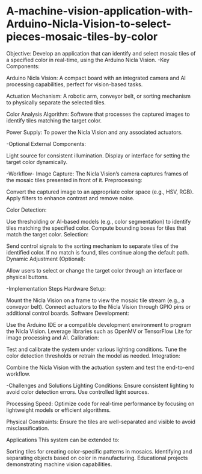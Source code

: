 # A-machine-vision-application-with-Arduino-Nicla-Vision-to-select-pieces-mosaic-tiles-by-color
Objective: Develop an application that can identify and select mosaic tiles of a specified color in real-time, using the Arduino Nicla Vision.
-Key Components:

Arduino Nicla Vision:
A compact board with an integrated camera and AI processing capabilities, perfect for vision-based tasks.

Actuation Mechanism:
A robotic arm, conveyor belt, or sorting mechanism to physically separate the selected tiles.

Color Analysis Algorithm:
Software that processes the captured images to identify tiles matching the target color.

Power Supply:
To power the Nicla Vision and any associated actuators.

-Optional External Components:

Light source for consistent illumination.
Display or interface for setting the target color dynamically.

-Workflow-
Image Capture: The Nicla Vision’s camera captures frames of the mosaic tiles presented in front of it.
Preprocessing:

Convert the captured image to an appropriate color space (e.g., HSV, RGB).
Apply filters to enhance contrast and remove noise.

Color Detection:

Use thresholding or AI-based models (e.g., color segmentation) to identify tiles matching the specified color.
Compute bounding boxes for tiles that match the target color.
Selection:

Send control signals to the sorting mechanism to separate tiles of the identified color.
If no match is found, tiles continue along the default path.
Dynamic Adjustment (Optional):

Allow users to select or change the target color through an interface or physical buttons.

-Implementation Steps
Hardware Setup:

Mount the Nicla Vision on a frame to view the mosaic tile stream (e.g., a conveyor belt).
Connect actuators to the Nicla Vision through GPIO pins or additional control boards.
Software Development:

Use the Arduino IDE or a compatible development environment to program the Nicla Vision.
Leverage libraries such as OpenMV or TensorFlow Lite for image processing and AI.
Calibration:

Test and calibrate the system under various lighting conditions.
Tune the color detection thresholds or retrain the model as needed.
Integration:

Combine the Nicla Vision with the actuation system and test the end-to-end workflow.

-Challenges and Solutions
Lighting Conditions:
Ensure consistent lighting to avoid color detection errors. Use controlled light sources.

Processing Speed:
Optimize code for real-time performance by focusing on lightweight models or efficient algorithms.

Physical Constraints:
Ensure the tiles are well-separated and visible to avoid misclassification.

Applications
This system can be extended to:

Sorting tiles for creating color-specific patterns in mosaics.
Identifying and separating objects based on color in manufacturing.
Educational projects demonstrating machine vision capabilities.
